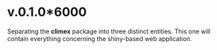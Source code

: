 # v.0.1.0*6000
Separating the **climex** package into three distinct entities. This
one will contain everything concerning the shiny-based web application.
